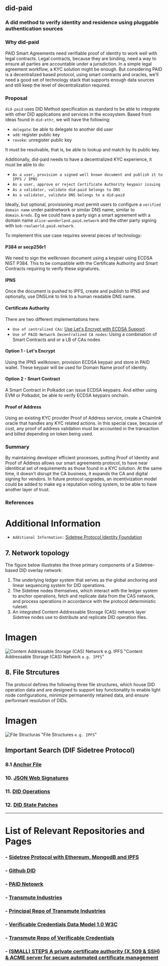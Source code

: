 ## did-paid 

### A did method to verify identity and residence using pluggable authentication sources


### Why did-paid

PAID Smart Agreements need verifiable proof of identity to work well with legal contracts. Legal contracts, because they are binding, need a way
to ensure all parties are accountable under a jurisdiction. In a simple legal agreement workflow, a KYC solution might be enough. But considering PAID
 is a decentralized based protocol, using smart contracts and oracles, we'll need a good set of technology stack that supports enough data sources and still
 keep the level of decentralization required.
 
 ### Proposal
 
 `did-paid` uses DID Method specification as standard to be able to integrate with other DID applications and services in the ecosystem. Based from ideas found in
 `did-ethr`, we will have the following:
 
 - `delegate`: be able to delegate to another did user
 - `add`: register public key 
 - `revoke`: unregister public key
 
 It must be resolvable, that is, be able to lookup and match by its public key.
 
 Additionally, did-paid needs to have a decentralized KYC experience, it must be able to do:
 
 - `As a user, provision a signed well known document and publish it to IPFS / IPNS`
 - `As a user, approve or reject Certificate Authority keypair issuing`
 - `As a validator, validate did-paid belongs to DNS`
 - `As a validator, validate DNS belongs to a did-paid`
 
 Ideally, but optional, provisioning must permit users to configure a `verified domain name` under paidnetwork or similar DNS name, similar to `domain.kreds`. Eg we could have a party sign a smart agreement with a domain name `alice-wonderland.paid.network` and the other party signing with `bob-realworld.paid.network`.
 
 To implement this use case requires several pieces of technology:
 
 #### P384 or secp256r1
 
 We need to sign the wellknown document using a keypair using ECDSA NIST P384. This to be compatible with the Certificate Authority and Smart Contracts requiring to verify these signatures.
 
 #### IPNS
 
 Once the document is pushed to IPFS, create and publish to IPNS and optionally, use DNSLink to link to a human readable DNS name.
 
 #### Certificate Authority
 
 There are two different implementations here:
 
 - `Use of centralized CAs`: [Use Let's Encrypt with ECDSA Support](https://letsencrypt.org/certificates/)
 - `Use of PAID Network Decentralized CA nodes`: Using a combination of Smart Contracts and or a LB of CAs nodes
 
 #### Option 1 - Let's Encrypt
 
 Using the IPNS wellknown, provision ECDSA keypair and store in PAID wallet. These keypair will be used for Domain Name proof of identity.
 
 #### Option 2 - Smart Contract
 
 A Smart Contract in Polkadot can issue ECDSA keypairs. And either using EVM or Polkadot, be able to verify ECDSA keypairs onchain.
 
 #### Proof of Address
 
 Using an existing KYC provider Proof of Address service, create a Chainlink oracle that handles any KYC related actions. In this special case, because of cost, any proof of address validation must be accounted in the transaction and billed depending on token being used.
 
 ### Summary
 
 By maintaining developer efficient processes, putting Proof of Identity and Proof of Address allows our smart agreements protocol, to have near identitical set of requirements as those found in a KYC solution. At the same time, it doesn't disrupt the CA business, it expands the CA and digital signing for vendors. In future protocol upgrades, an incentivization model could be added to make eg a reputation voting system, to be able to have another layer of trust.
 
 ### References
 
# Additional Information

- `Additional Information:` [Sidetree Protocol Identity Foundation](https://identity.foundation/sidetree/spec/)

## 7. Network topology

The figure below illustrates the three primary components of a Sidetree-based DID overlay network:

1. The underlying ledger system that serves as the global anchoring and linear sequencing system for DID operations.
2. The Sidetree nodes themselves, which interact with the ledger system to anchor operations, fetch and replicate data from the CAS network, and process operations in accordance with the protocol deterministic ruleset.
3. An integrated Content-Addressable Storage (CAS) network layer Sidetree nodes use to distribute and replicate DID operation files.

# Imagen
![Content Addressable Storage (CAS) Network `e.g. IPFS`](/draft-defined-did-paid-protocol/image/sidetree-system.svg) 
"Content Addressable Storage (CAS) Network `e.g. IPFS`"

## 8. File Strcutures

The protocol defines the following three file structures, which house DID operation data and are designed to support key functionality to enable light node configurations, minimize permanently retained data, and ensure performant resolution of DIDs.

# Imagen
![File Structuras](/draft-defined-did-paid-protocol/image/file-topology.svg) 
"File Structures `e.g. IPFS`"

## Important Search (DIF Sidetree Protocol)

### 8.1 [Anchor File](https://identity.foundation/sidetree/spec/#anchor-file)

### 10. [JSON Web Signatures](https://identity.foundation/sidetree/spec/#json-web-signatures)

### 11. [DID Operations](https://identity.foundation/sidetree/spec/#did-operations)

### 12. [DID State Patches](https://identity.foundation/sidetree/spec/#did-state-patches)

---------------------------------

# List of Relevant Repositories and Pages

### - [Sidetree Protocol with Ethereum, MongodB and IPFS](https://github.com/transmute-industries/sidetree.js)

### - [Github DID](https://github-did.com/)

### - [PAID Netowrk](https://paidnetwork.com/)

### - [Transmute Industries](https://www.transmute.industries/)

### - [Principal Repo of Transmute Industries](https://github.com/transmute-industries)

### - [Verificable Credentials Data Model 1.0 W3C](https://www.w3.org/TR/vc-data-model/)

### - [Transmute Repo of Verificable Credentials](https://github.com/transmute-industries/vc.js)

### - [(SMALL) STEPS A private certificate authority (X.509 & SSH) & ACME server for secure automated certificate management](https://github.com/smallstep/certificates)


